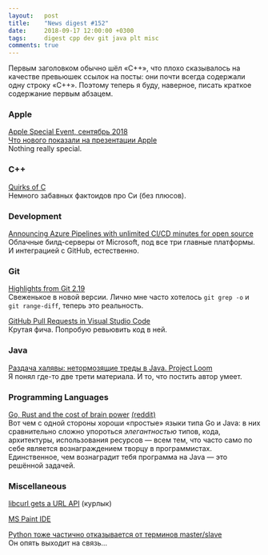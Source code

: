 ```yaml
---
layout:   post
title:    "News digest #152"
date:     2018-09-17 12:00:00 +0300
tags:     digest cpp dev git java plt misc
comments: true
---
```


Первым заголовком обычно шёл «C++», что плохо сказывалось на качестве превьюшек ссылок на посты: они почти всегда содержали одну строку «С++». Поэтому теперь я буду, наверное, писать краткое содержание первым абзацем.

### Apple

[Apple Special Event, сентябрь 2018](https://habr.com/post/423069/)<br/>
[Что нового показали на презентации Apple](https://habr.com/company/pochtoy/blog/423095/)<br/>
Nothing really special.

### C++

[Quirks of C](https://gist.github.com/zneak/5ccbe684e6e56a7df8815c3486568f01)<br/>
Немного забавных фактоидов про Си (без плюсов).

### Development

[Announcing Azure Pipelines with unlimited CI/CD minutes for open source](https://azure.microsoft.com/en-us/blog/announcing-azure-pipelines-with-unlimited-ci-cd-minutes-for-open-source/)<br/>
Облачные билд-серверы от Microsoft, под все три главные платформы. И интеграцией с GitHub, естественно.

### Git

[Highlights from Git 2.19](https://blog.github.com/2018-09-10-highlights-from-git-2-19/)<br/>
Свеженькое в новой версии. Лично мне часто хотелось `git grep -o` и `git range-diff`, теперь это реальность.

[GitHub Pull Requests in Visual Studio Code](https://code.visualstudio.com/blogs/2018/09/10/introducing-github-pullrequests)<br/>
Крутая фича. Попробую ревьювить код в ней.

### Java

[Раздача халявы: нетормозящие треды в Java. Project Loom](https://habr.com/company/jugru/blog/422519/)<br/>
Я понял где-то две трети материала. И то, что постить автор умеет.

### Programming Languages

[Go, Rust and the cost of brain power](https://www.ninjadojo.com.au/blog/post/rust-and-cost-brain-power) [(reddit)](https://www.reddit.com/r/golang/comments/9evy8t/go_rust_and_the_cost_of_brain_power/)<br/>
Вот чем с одной стороны хороши «простые» языки типа Go и Java: в них сравнительно сложно упороться _элегантностью_ типов, кода, архитектуры, использования ресурсов — всем тем, что часто само по себе является вознаграждением творцу в программистах. Единственное, чем вознаградит тебя программа на Java — это решённой задачей.

### Miscellaneous

[libcurl gets a URL API](https://daniel.haxx.se/blog/2018/09/09/libcurl-gets-a-url-api/) (курлык)

[MS Paint IDE](https://ms-paint-i.de/)

[Python тоже частично отказывается от терминов master/slave](https://habr.com/post/423057/)<br/>
Он опять выходит на связь...
